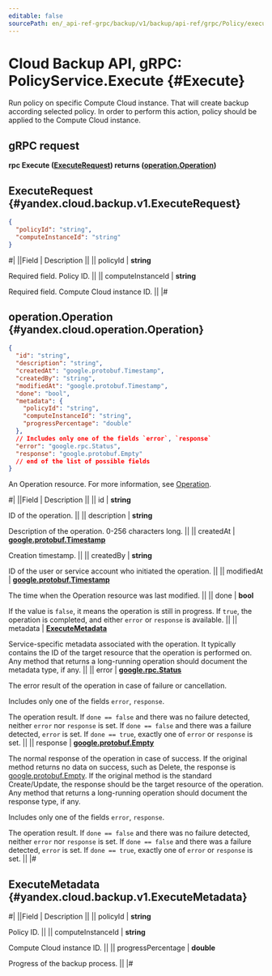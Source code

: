 ```yaml
---
editable: false
sourcePath: en/_api-ref-grpc/backup/v1/backup/api-ref/grpc/Policy/execute.md
---
```


# Cloud Backup API, gRPC: PolicyService.Execute {#Execute}

Run policy on specific Compute Cloud instance. That will create backup
according selected policy. In order to perform this action, policy should be
applied to the Compute Cloud instance.

## gRPC request

**rpc Execute ([ExecuteRequest](#yandex.cloud.backup.v1.ExecuteRequest)) returns ([operation.Operation](#yandex.cloud.operation.Operation))**

## ExecuteRequest {#yandex.cloud.backup.v1.ExecuteRequest}

```json
{
  "policyId": "string",
  "computeInstanceId": "string"
}
```

#|
||Field | Description ||
|| policyId | **string**

Required field. Policy ID. ||
|| computeInstanceId | **string**

Required field. Compute Cloud instance ID. ||
|#

## operation.Operation {#yandex.cloud.operation.Operation}

```json
{
  "id": "string",
  "description": "string",
  "createdAt": "google.protobuf.Timestamp",
  "createdBy": "string",
  "modifiedAt": "google.protobuf.Timestamp",
  "done": "bool",
  "metadata": {
    "policyId": "string",
    "computeInstanceId": "string",
    "progressPercentage": "double"
  },
  // Includes only one of the fields `error`, `response`
  "error": "google.rpc.Status",
  "response": "google.protobuf.Empty"
  // end of the list of possible fields
}
```

An Operation resource. For more information, see [Operation](/docs/api-design-guide/concepts/operation).

#|
||Field | Description ||
|| id | **string**

ID of the operation. ||
|| description | **string**

Description of the operation. 0-256 characters long. ||
|| createdAt | **[google.protobuf.Timestamp](https://developers.google.com/protocol-buffers/docs/reference/google.protobuf#timestamp)**

Creation timestamp. ||
|| createdBy | **string**

ID of the user or service account who initiated the operation. ||
|| modifiedAt | **[google.protobuf.Timestamp](https://developers.google.com/protocol-buffers/docs/reference/google.protobuf#timestamp)**

The time when the Operation resource was last modified. ||
|| done | **bool**

If the value is `false`, it means the operation is still in progress.
If `true`, the operation is completed, and either `error` or `response` is available. ||
|| metadata | **[ExecuteMetadata](#yandex.cloud.backup.v1.ExecuteMetadata)**

Service-specific metadata associated with the operation.
It typically contains the ID of the target resource that the operation is performed on.
Any method that returns a long-running operation should document the metadata type, if any. ||
|| error | **[google.rpc.Status](https://cloud.google.com/tasks/docs/reference/rpc/google.rpc#status)**

The error result of the operation in case of failure or cancellation.

Includes only one of the fields `error`, `response`.

The operation result.
If `done == false` and there was no failure detected, neither `error` nor `response` is set.
If `done == false` and there was a failure detected, `error` is set.
If `done == true`, exactly one of `error` or `response` is set. ||
|| response | **[google.protobuf.Empty](https://developers.google.com/protocol-buffers/docs/reference/google.protobuf#google.protobuf.Empty)**

The normal response of the operation in case of success.
If the original method returns no data on success, such as Delete,
the response is [google.protobuf.Empty](https://developers.google.com/protocol-buffers/docs/reference/google.protobuf#google.protobuf.Empty).
If the original method is the standard Create/Update,
the response should be the target resource of the operation.
Any method that returns a long-running operation should document the response type, if any.

Includes only one of the fields `error`, `response`.

The operation result.
If `done == false` and there was no failure detected, neither `error` nor `response` is set.
If `done == false` and there was a failure detected, `error` is set.
If `done == true`, exactly one of `error` or `response` is set. ||
|#

## ExecuteMetadata {#yandex.cloud.backup.v1.ExecuteMetadata}

#|
||Field | Description ||
|| policyId | **string**

Policy ID. ||
|| computeInstanceId | **string**

Compute Cloud instance ID. ||
|| progressPercentage | **double**

Progress of the backup process. ||
|#